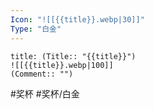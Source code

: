 ```yaml
---
Icon: "![[{{title}}.webp|30]]"
Type: "白金"
---
```

```ad-common-platinum-trophy
title: (Title:: "{{title}}")
![[{{title}}.webp|100]]
(Comment:: "")
```

 #奖杯 #奖杯/白金